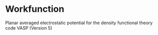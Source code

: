 Workfunction
============

Planar averaged electrostatic potential for the density functional theory code VASP (Version 5)